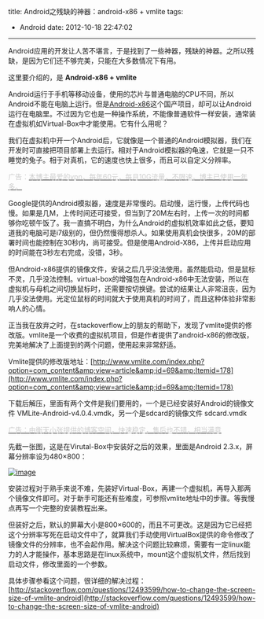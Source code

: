 title: Android之残缺的神器：android-x86 + vmlite
tags:
  - Android
date: 2012-10-18 22:47:02
---

Android应用的开发让人苦不堪言，于是找到了一些神器，残缺的神器。之所以残缺，是因为它们还不够完美，只能在大多数情况下有用。

这里要介绍的，是 **Android-x86 + vmlite**

Android运行于手机等移动设备，使用的芯片与普通电脑的CPU不同，所以Android不能在电脑上运行。但是[Android-x86](http://www.android-x86.org/)这个国产项目，却可以让Android运行在电脑里。不过因为它也是一种操作系统，不能像普通软件一样安装，通常装在虚拟机如Virtual-Box中才能使用。它有什么用呢？

我们在虚拟机中开一个Android后，它就像是一个普通的Android模拟器，我们在开发时可直接把项目部署上去运行。相对于Android模拟器的龟速，它就是一只不睡觉的兔子。相于对真机，它的速度也快上很多，而且可以自定义分辨率。

<font color="#cccccc">广告：</font>[<font color="#cccccc">本博主最爱的vpn，每年60元，每月10G流量，不限速。博主已使用一年多。</font>](http://www.vpnst.com/152.html)

Google提供的Android模拟器，速度是非常慢的。启动慢，运行慢，上传代码也慢。如果是几M，上传时间还可接受，但当到了20M左右时，上传一次的时间都够你吃顿午饭了。我一直搞不明白，为什么Android的虚拟机效率如此之低，要知道我的电脑可是i7级别的，但仍然慢得想杀人。如果使用真机会快很多，20M的部署时间也能控制在30秒内，尚可接受。但是使用Android-X86，上传并启动应用的时间能在3秒左右完成，没错，3秒。

但Android-x86提供的镜像文件，安装之后几乎没法使用。虽然能启动，但是鼠标不灵，几乎没法控制。virtual-box的增强包在Android-x86中无法安装，所以在虚拟机与母机之间切换鼠标时，还需要按切换键。尝试的结果让人非常沮丧，因为几乎没法使用。光定位鼠标的时间就大于使用真机的时间了，而且这种体验非常影响人的心情。

正当我在放弃之时，在stackoverflow上的朋友的帮助下，发现了vmlite提供的修改版。vmlite是一个收费的虚拟机项目，但是作者提供了android-x86的修改版，完美地解决了上面提到的两个问题，使用起来非常舒适。

Vmlite提供的修改版地址：[http://www.vmlite.com/index.php?option=com_content&amp;view=article&amp;id=69&amp;Itemid=178](http://www.vmlite.com/index.php?option=com_content&amp;view=article&amp;id=69&amp;Itemid=178)

下载后解压，里面有两个文件是我们要用的，一个是已经安装好Android的镜像文件 VMLite-Android-v4.0.4.vmdk，另一个是sdcard的镜像文件 sdcard.vmdk

[<font color="#cccccc">广告：由衡天小张提供的博客空间，快速稳定，售后也不错，相当满意</font>](http://my.hengtian.org/aff.php?aff=1312)

先截一张图，这是在Virutal-Box中安装好之后的效果，里面是Android 2.3.x，屏幕分辨率设为480&#215;800：

[![image](http://freewind.me/wp-content/uploads/2012/10/image_thumb.png "image")](http://freewind.me/wp-content/uploads/2012/10/image.png)

安装过程对于熟手来说不难，先装好Virtual-Box，再建一个虚拟机，再导入那两个镜像文件即可。对于新手可能还有些难度，可参照vmlite地址中的步骤。等我慢点再写一个完整的安装教程出来。

但装好之后，默认的屏幕大小是800&#215;600的，而且不可更改。这是因为它已经把这个分辨率写死在启动文件中了，就算我们手动使用VirtualBox提供的命令修改了镜像文件的分辨率，也不会起作用。解决这个问题比较麻烦，需要有一定linux能力的人才能操作，基本思路是在linux系统中，mount这个虚拟机文件，然后找到启动文件，修改里面的一个参数。

具体步骤参看这个问题，很详细的解决过程：[http://stackoverflow.com/questions/12493599/how-to-change-the-screen-size-of-vmlite-android](http://stackoverflow.com/questions/12493599/how-to-change-the-screen-size-of-vmlite-android)